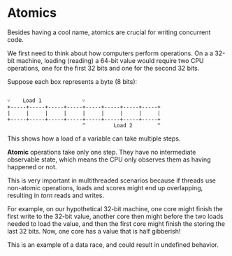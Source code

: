 # Atomics

Besides having a cool name, atomics are crucial for writing concurrent code.

We first need to think about how computers perform operations. On a a 32-bit
machine, loading (reading) a 64-bit value would require two CPU operations, one
for the first 32 bits and one for the second 32 bits.

Suppose each box represents a byte (8 bits):

```

˅    Load 1             ˅
+-----+-----+-----+-----+-----+-----+-----+-----+
|     |     |     |     |     |     |     |     |
+-----+-----+-----+-----+-----+-----+-----+-----+
                        ^         Load 2        ^
```

This shows how a load of a variable can take multiple steps.

**Atomic** operations take only one step. They have no intermediate observable
state, which means the CPU only observes them as having happened or not.

This is very important in multithreaded scenarios because if threads use
non-atomic operations, loads and scores might end up overlapping, resulting in
_torn_ reads and writes.

For example, on our hypothetical 32-bit machine, one core might finish the first
write to the 32-bit value, another core then might before the two loads needed
to load the value, and then the first core might finish the storing the last 32
bits. Now, one core has a value that is half gibberish!

This is an example of a data race, and could result in undefined behavior.
